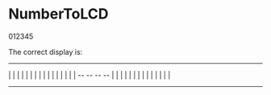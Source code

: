 # NumberToLCD

012345

The correct display is:

 --        --   --        --
|  |    |    |    | |  | |
|  |    |    |    | |  | |
           --   --   --   --
|  |    | |       |    |    |
|  |    | |       |    |    |
 --        --   --        --

